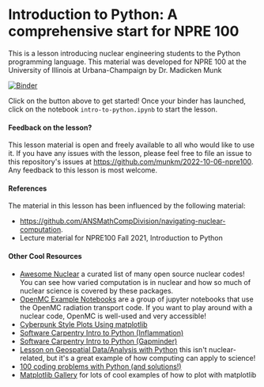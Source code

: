 # Introduction to Python: A comprehensive start for NPRE 100

This is a lesson introducing nuclear engineering students to the Python
programming language. This material was developed for NPRE 100 at the
University of Illinois at Urbana-Champaign by Dr. Madicken Munk

[![Binder](https://mybinder.org/badge_logo.svg)](https://mybinder.org/v2/gh/munkm/2022-10-06-npre100/main)

Click on the button above to get started! Once your binder has launched, click
on the notebook `intro-to-python.ipynb` to start the lesson. 

#### Feedback on the lesson?

This lesson material is open and freely available to all who would like to use
it. If you have any issues with the lesson, please feel free to file an issue
to this repository's issues at https://github.com/munkm/2022-10-06-npre100. Any
feedback to this lesson is most welcome. 

#### References

The material in this lesson has been influenced by the following material:
* https://github.com/ANSMathCompDivision/navigating-nuclear-computation. 
* Lecture material for NPRE100 Fall 2021, Introduction to Python

#### Other Cool Resources
* [Awesome Nuclear](https://github.com/paulromano/awesome-nuclear) a curated
  list of many open source nuclear codes! You can see how varied computation is
  in nuclear and how so much of nuclear science is covered by these packages. 
* [OpenMC Example Notebooks](https://github.com/openmc-dev/openmc/wiki/Example-Jupyter-Notebooks) are a group of jupyter notebooks that use the OpenMC radiation transport code. If you want to play around with a nuclear code, OpenMC is well-used and very accessible! 
* [Cyberpunk Style Plots Using matplotlib](https://towardsdatascience.com/cyberpunk-style-with-matplotlib-f47404c9d4c5)
* [Software Carpentry Intro to Python (Inflammation)](https://swcarpentry.github.io/python-novice-inflammation/01-intro/index.html)
* [Software Carpentry Intro to Python (Gapminder)](http://swcarpentry.github.io/python-novice-gapminder/)
* [Lesson on Geospatial Data/Analysis with Python](https://earth-env-data-science.github.io/) this isn't nuclear-related, but it's a great example of how computing can apply to science!
* [100 coding problems with Python (and solutions!)](https://github.com/ProgrammingHero1/100-plus-python-coding-problems-with-solutions)
* [Matplotlib Gallery](https://matplotlib.org/stable/gallery/index.html) for
  lots of cool examples of how to plot with matplotlib
